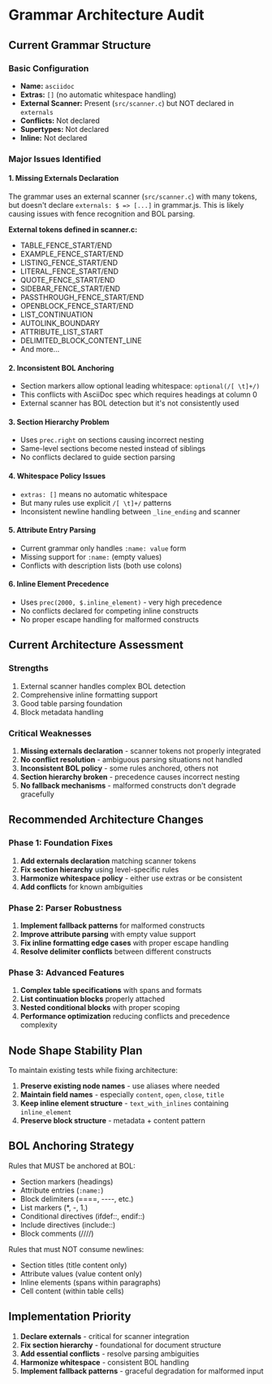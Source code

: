 # Grammar Architecture Audit

## Current Grammar Structure

### Basic Configuration
- **Name:** `asciidoc`
- **Extras:** `[]` (no automatic whitespace handling)
- **External Scanner:** Present (`src/scanner.c`) but NOT declared in `externals`
- **Conflicts:** Not declared
- **Supertypes:** Not declared  
- **Inline:** Not declared

### Major Issues Identified

#### 1. Missing Externals Declaration
The grammar uses an external scanner (`src/scanner.c`) with many tokens, but doesn't declare `externals: $ => [...]` in grammar.js. This is likely causing issues with fence recognition and BOL parsing.

**External tokens defined in scanner.c:**
- TABLE_FENCE_START/END
- EXAMPLE_FENCE_START/END  
- LISTING_FENCE_START/END
- LITERAL_FENCE_START/END
- QUOTE_FENCE_START/END
- SIDEBAR_FENCE_START/END
- PASSTHROUGH_FENCE_START/END
- OPENBLOCK_FENCE_START/END
- LIST_CONTINUATION
- AUTOLINK_BOUNDARY
- ATTRIBUTE_LIST_START
- DELIMITED_BLOCK_CONTENT_LINE
- And more...

#### 2. Inconsistent BOL Anchoring
- Section markers allow optional leading whitespace: `optional(/[ \t]+/)`
- This conflicts with AsciiDoc spec which requires headings at column 0
- External scanner has BOL detection but it's not consistently used

#### 3. Section Hierarchy Problem  
- Uses `prec.right` on sections causing incorrect nesting
- Same-level sections become nested instead of siblings
- No conflicts declared to guide section parsing

#### 4. Whitespace Policy Issues
- `extras: []` means no automatic whitespace
- But many rules use explicit `/[ \t]+/` patterns
- Inconsistent newline handling between `_line_ending` and scanner

#### 5. Attribute Entry Parsing
- Current grammar only handles `:name: value` form
- Missing support for `:name:` (empty values)
- Conflicts with description lists (both use colons)

#### 6. Inline Element Precedence
- Uses `prec(2000, $.inline_element)` - very high precedence
- No conflicts declared for competing inline constructs
- No proper escape handling for malformed constructs

## Current Architecture Assessment

### Strengths
1. External scanner handles complex BOL detection
2. Comprehensive inline formatting support
3. Good table parsing foundation
4. Block metadata handling

### Critical Weaknesses  
1. **Missing externals declaration** - scanner tokens not properly integrated
2. **No conflict resolution** - ambiguous parsing situations not handled
3. **Inconsistent BOL policy** - some rules anchored, others not
4. **Section hierarchy broken** - precedence causes incorrect nesting
5. **No fallback mechanisms** - malformed constructs don't degrade gracefully

## Recommended Architecture Changes

### Phase 1: Foundation Fixes
1. **Add externals declaration** matching scanner tokens
2. **Fix section hierarchy** using level-specific rules
3. **Harmonize whitespace policy** - either use extras or be consistent
4. **Add conflicts** for known ambiguities

### Phase 2: Parser Robustness  
1. **Implement fallback patterns** for malformed constructs
2. **Improve attribute parsing** with empty value support
3. **Fix inline formatting edge cases** with proper escape handling
4. **Resolve delimiter conflicts** between different constructs

### Phase 3: Advanced Features
1. **Complex table specifications** with spans and formats  
2. **List continuation blocks** properly attached
3. **Nested conditional blocks** with proper scoping
4. **Performance optimization** reducing conflicts and precedence complexity

## Node Shape Stability Plan

To maintain existing tests while fixing architecture:

1. **Preserve existing node names** - use aliases where needed
2. **Maintain field names** - especially `content`, `open`, `close`, `title`
3. **Keep inline element structure** - `text_with_inlines` containing `inline_element`
4. **Preserve block structure** - metadata + content pattern

## BOL Anchoring Strategy

Rules that MUST be anchored at BOL:
- Section markers (headings)
- Attribute entries (`:name:`)
- Block delimiters (====, ----, etc.)
- List markers (*, -, 1.)  
- Conditional directives (ifdef::, endif::)
- Include directives (include::)
- Block comments (////)

Rules that must NOT consume newlines:
- Section titles (title content only)
- Attribute values (value content only)
- Inline elements (spans within paragraphs)
- Cell content (within table cells)

## Implementation Priority

1. **Declare externals** - critical for scanner integration
2. **Fix section hierarchy** - foundational for document structure  
3. **Add essential conflicts** - resolve parsing ambiguities
4. **Harmonize whitespace** - consistent BOL handling
5. **Implement fallback patterns** - graceful degradation for malformed input